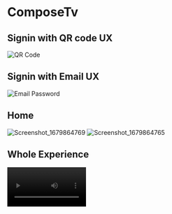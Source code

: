 # ComposeTv

## Signin with QR code UX
![QR Code](https://user-images.githubusercontent.com/21205138/211226659-249d191c-d930-4dd7-8aa2-e9a0056539c8.png)


## Signin with Email UX
![Email Password](https://user-images.githubusercontent.com/21205138/211226691-c74f286f-52bc-4b56-a4bc-928be7660aa4.png)

## Home
![Screenshot_1679864769](https://user-images.githubusercontent.com/21205138/227805696-bef7d6d9-b275-43cd-891d-d42eb687fdac.png)
![Screenshot_1679864765](https://user-images.githubusercontent.com/21205138/227805700-c5fc5909-3fb9-4fc2-a348-382a792d15c9.png)


## Whole Experience 
<video src='https://user-images.githubusercontent.com/21205138/227805240-fe0576b8-bdbe-40c9-a623-5a47ce8b420d.mp4' width=180/>

